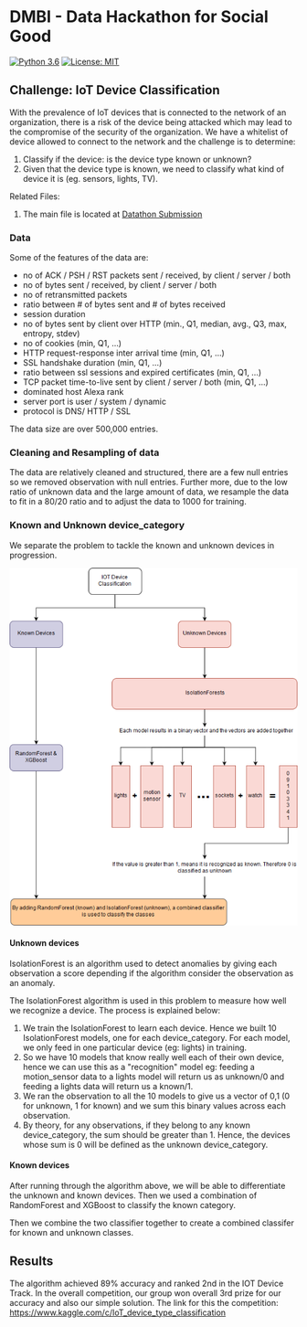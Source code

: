 # DMBI - Data Hackathon for Social Good

[![Python 3.6](https://img.shields.io/badge/python-3.6-blue.svg)](https://www.python.org/downloads/release/python-360/)
[![License: MIT](https://img.shields.io/badge/License-MIT-yellow.svg)](https://opensource.org/licenses/MIT)

## Challenge: IoT Device Classification
With the prevalence of IoT devices that is connected to the network of an organization, there is a risk of the device being attacked which may lead to the compromise of the security of the organization. We have a whitelist of device allowed to connect to the network and the challenge is to determine:
1. Classify if the device: is the device type known or unknown?
2. Given that the device type is known, we need to classify what kind of device it is (eg. sensors, lights, TV).

Related Files:
1. The main file is located at [Datathon Submission](https://github.com/randyjulian/DMBI_iot_classification/blob/master/Datathon%20Submission.ipynb "Datathon Submission")


### Data
Some of the features of the data are:
* no of ACK / PSH / RST packets sent / received, by client / server / both
* no of bytes sent / received, by client / server / both
* no of retransmitted packets   
* ratio between # of bytes sent and # of bytes received   
* session duration
* no of bytes sent by client over HTTP (min., Q1, median, avg., Q3, max, entropy, stdev)
* no of cookies (min, Q1, …)
* HTTP request-response inter arrival time (min, Q1, …)
* SSL handshake duration (min, Q1, …)
* ratio between ssl sessions and expired certificates (min, Q1, …)
* TCP packet time-to-live sent by client / server / both (min, Q1, …)   
* dominated host Alexa rank   
* server port is user / system / dynamic
* protocol is DNS/ HTTP / SSL

The data size are over 500,000 entries.

### Cleaning and Resampling of data

The data are relatively cleaned and structured, there are a few null entries so we removed observation with null entries. Further more, due to the low ratio of unknown data and the large amount of data, we resample the data to fit in a 80/20 ratio and to adjust the data to 1000 for training.

### Known and Unknown device_category

We separate the problem to tackle the known and unknown devices in progression.

![Classification Diagram Tree](iot_device_classification_diagram.png?raw=true "Classification Diagram Tree")

#### Unknown devices

IsolationForest is an algorithm used to detect anomalies by giving each observation a score depending if the algorithm consider the observation as an anomaly.

The IsolationForest algorithm is used in this problem to measure how well we recognize a device. The process is explained below:
1. We train the IsolationForest to learn each device. Hence we built 10 IsolationForest models, one for each device_category. For each model, we only feed in one particular device (eg: lights) in training.
2. So we have 10 models that know really well each of their own device, hence we can use this as a "recognition" model eg: feeding a motion_sensor data to a lights model will return us as unknown/0 and feeding a lights data will return us a known/1.
3. We ran the observation to all the 10 models to give us a vector of 0,1 (0 for unknown, 1 for known) and we sum this binary values across each observation.
4. By theory, for any observations, if they belong to any known device_category, the sum should be greater than 1. Hence, the devices whose sum is 0 will be defined as the unknown device_category.

#### Known devices

After running through the algorithm above, we will be able to differentiate the unknown and known devices. Then we used a combination of RandomForest and XGBoost to classify the known category.

Then we combine the two classifier together to create a combined classifer for known and unknown classes.

## Results
The algorithm achieved 89% accuracy and ranked 2nd in the IOT Device Track. In the overall competition, our group won overall 3rd prize for our accuracy and also our simple solution. The link for this the competition: https://www.kaggle.com/c/IoT_device_type_classification
